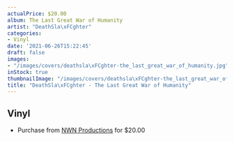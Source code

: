 ```yaml
---
actualPrice: $20.00
album: The Last Great War of Humanity
artist: "DeathSla\xFCghter"
categories:
- Vinyl
date: '2021-06-26T15:22:45'
draft: false
images:
- "/images/covers/deathsla\xFCghter-the_last_great_war_of_humanity.jpg"
inStock: true
thumbnailImage: "/images/covers/deathsla\xFCghter-the_last_great_war_of_humanity-thumb.jpg"
title: "DeathSla\xFCghter - The Last Great War of Humanity"
---
```


## Vinyl
* Purchase from [NWN Productions](http://shop.nwnprod.com/index.php?route=product/product&path=75&product_id=14547&sort=pd.name&order=ASC) for $20.00
